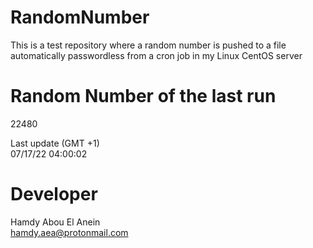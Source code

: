 # RandomNumber    
This is a test repository where a random number is pushed to a file automatically passwordless from a cron job in my Linux CentOS server    
# Random Number of the last run   
22480
      
Last update (GMT +1)    
07/17/22 04:00:02
# Developer    
Hamdy Abou El Anein   
hamdy.aea@protonmail.com
